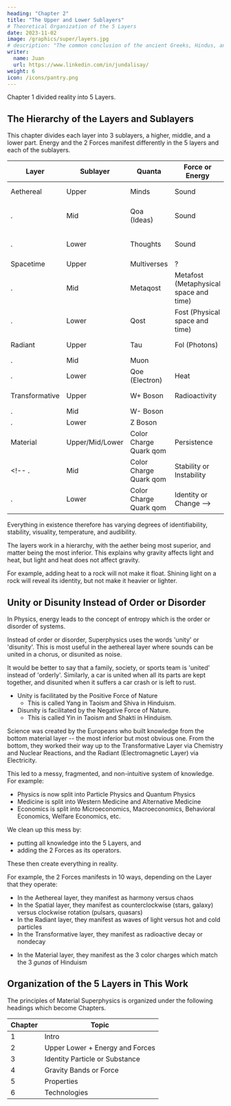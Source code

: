 ```yaml
---
heading: "Chapter 2"
title: "The Upper and Lower Sublayers"
# Theoretical Organization of the 5 Layers
date: 2023-11-02
image: /graphics/super/layers.jpg
# description: "The common conclusion of the ancient Greeks, Hindus, and Chinese"
writer:
  name: Juan
  url: https://www.linkedin.com/in/jundalisay/
weight: 6
icon: /icons/pantry.png
---
```



Chapter 1 divided reality into 5 Layers.

## The Hierarchy of the Layers and Sublayers

This chapter divides each layer into 3 sublayers, a higher, middle, and a lower part. Energy and the 2 Forces manifest differently in the 5 layers and each of the sublayers.

Layer | Sublayer | Quanta | Force or Energy | 2 Forces
--- | --- | --- | --- | ---
Aethereal | Upper | Minds  | Sound | Existence or Nonexistence
. | Mid | Qoa (Ideas) | Sound | Consonance or Dissonance
. | Lower | Thoughts | Sound | Consonance or Dissonance
Spacetime | Upper | Multiverses | ? | ? 
. | Mid | Metaqost | Metafost (Metaphysical space and time) | Fast or slow
. | Lower | Qost | Fost (Physical space and time) | Gravity or Anti-gravity
Radiant | Upper | Tau | Fol (Photons) | Bright or Dark
. | Mid | Muon |  | 
. | Lower | Qoe (Electron) | Heat | Magnetism
Transformative | Upper | W+ Boson | Radioactivity | Persistence or Decay  
. | Mid | W- Boson |  |
. | Lower | Z Boson | |
Material | Upper/Mid/Lower | Color Charge Quark qom | Persistence | Color Charges
<!-- . | Mid | Color Charge Quark qom | Stability or Instability
. | Lower | Color Charge Quark qom | Identity or Change -->

 
<!-- ## How Energy and the 2 Forces Manifest in the Sublayers -->

<!-- Layer | Energy | Manifestation
--- | --- | ---
Upper Aethereal | Strength of idea or feeling | 
Lower Aethereal | Strength of idea or feeling | Sound
Upper Spatial | Strength of a vortex (black hole) | Gravity
Lower Spatial | Strength of a vortex (black hole) | Gravity
Upper Radiant | Energy in a photon or electron | Heat and Light
Lower Radiant | Energy in a photon or electron | Heat and Light
Upper Transformative | Energy in a W Z boson | Stability
Transformative | Energy in a W Z boson | Stability
Material | Energy in an atomic nucleus | Identity -->


<!-- The ancient Hindus asserted that reality was made up of 5 Elements or Layers: Akasha, Vayu, Tejas, Jala, Bhumi.

Modern Physics calls these 5 Layers nowadays as: Aether, Spacetime, Electromagnetism, Weak Force, Strong Force respectively. 

We rename this as the Aethereal, Spatial, Radiant, Tranformative, and Material Layers in order to emphasize their qualities and make them intuitive and easy to understand.  -->


<!-- Energy manifests differently in each layer:
- In the Aethereal layer, it manifests as sound
- In the Spatial layer, it manifests as heat
- In the Radiant layer, it manifests as light
- In the Transformative layer, it manifests as stability 
- In the Material layer, it manifests as identity -->

Everything in existence therefore has varying degrees of identifiability, stability, visuality, temperature, and audibility. 

The layers work in a hierarchy, with the aether being most superior, and matter being the most inferior. This explains why gravity affects light and heat, but light and heat does not affect gravity. 

For example, adding heat to a rock will not make it float. Shining light on a rock will reveal its identity, but not make it heavier or lighter. 


## Unity or Disunity Instead of Order or Disorder

In Physics, energy leads to the concept of entropy which is the order or disorder of systems. 

Instead of order or disorder, Superphysics uses the words 'unity' or 'disunity'. This is most useful in the aethereal layer where sounds can be united in a chorus, or disunited as noise.

It would be better to say that a family, society, or sports team is 'united' instead of 'orderly'. Similarly, a car is united when all its parts are kept together, and disunited when it suffers a car crash or is left to rust. 

- Unity is facilitated by the Positive Force of Nature
  - This is called Yang in Taoism and Shiva in Hinduism.   
- Disunity is facilitated by the Negative Force of Nature.
  - This is called Yin in Taoism and Shakti in Hinduism.   


Science was created by the Europeans who built knowledge from the bottom material layer -- the most inferior but most obvious one. From the bottom, they worked their way up to the Transformative Layer via Chemistry and Nuclear Reactions, and the Radiant (Electromagnetic Layer) via Electricity.

This led to a messy, fragmented, and non-intuitive system of knowledge. For example:
- Physics is now split into Particle Physics and Quantum Physics
- Medicine is split into Western Medicine and Alternative Medicine 
- Economics is split into Microeconomics, Macroeconomics, Behavioral Economics, Welfare Economics, etc. 

We clean up this mess by:
- putting all knowledge into the 5 Layers, and
- adding the 2 Forces as its operators.

These then create everything in reality.

For example, the 2 Forces manifests in 10 ways, depending on the Layer that they operate:
- In the Aethereal layer, they manifest as harmony versus chaos
- In the Spatial layer, they manifest as counterclockwise (stars, galaxy) versus clockwise rotation (pulsars, quasars) 
- In the Radiant layer, they manifest as waves of light versus hot and cold particles
- In the Transformative layer, they manifest as radioactive decay or nondecay
<!-- right-hand versus left-hand spin -->
- In the Material layer, they manifest as the 3 color charges which match the 3 *gunas* of Hinduism
<!-- negative versus positive charges -->


## Organization of the 5 Layers in This Work

The principles of Material Superphysics is organized under the following headings which become Chapters.

Chapter | Topic
--- | ---
1 | Intro
2 | Upper Lower + Energy and Forces
3 | Identity Particle or Substance
4 | Gravity Bands or Force
5 | Properties 
6 | Technologies

<!-- 3 qost
  types

4 gravity attraction repulsion
  big bang
  expansion
  relativitgy

tunelling


qoa 
  types -->
